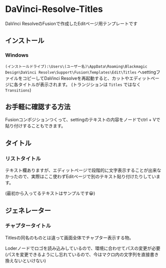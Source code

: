 # DaVinci-Resolve-Titles

DaVinci ResolveのFusionで作成したEditページ用テンプレートです

## インストール

### Windows

`(インストールドライブ):\Users\(ユーザー名)\AppData\Roaming\Blackmagic Design\DaVinci Resolve\Support\Fusion\Templates\Edit\Titles` へsettingファイルをコピーしてDaVinci Resolveを再起動すると、カットやエディットページに各タイトルが表示されます。
(トランジションは `Titles` ではなく `Transitions`)

## お手軽に確認する方法

Fusionコンポジションつくって、settingのテキストの内容をノードでctrl + Vで貼り付けすることもできます。

## タイトル
### リストタイトル

テキスト欄ありますが、エディットページで段階的に文字表示することが出来なかったので、実際はここ使わずEditページで別のテキスト貼り付けたりしています。

(最初から入ってるテキストはサンプルです😀)

## ジェネレーター

### チャプタータイトル

Titlesの同名のものとは違って画面全体でチャプター表示する物。

Loderノードでロゴを読み込みしているので、環境に合わせてパスの変更が必要(パスを変更できるようにし忘れているので、今はマクロ内の文字列を直接書き換えないといけない)
